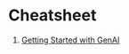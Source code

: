 # Cheatsheet
1. [Getting Started with GenAI](https://blog.bytebytego.com/p/where-to-get-started-with-genai)
